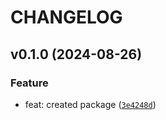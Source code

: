 # CHANGELOG

## v0.1.0 (2024-08-26)

### Feature

* feat: created package ([`3e4248d`](https://github.com/Siddharth-1698/test-package/commit/3e4248d2b5e022dd6d2fdd682f69cb98b46e57e0))
